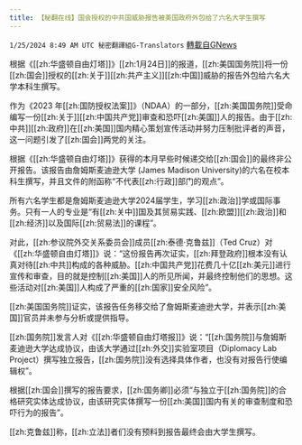 ```yaml
---
title: 【秘翻在线】国会授权的中共国威胁报告被美国政府外包给了六名大学生撰写
---
```

`1/25/2024 8:49 AM UTC 秘密翻譯組G-Translators` [轉載自GNews](https://gnews.org/articles/2251860)

根据《[[zh:华盛顿自由灯塔]]》[[zh:1月24日]]的报道，[[zh:美国国务院]]将一份[[zh:国会]]授权的[[zh:关于]][[zh:共产主义]][[zh:中国]]威胁的报告外包给六名大学本科生撰写。

作为《2023 年[[zh:国防授权法案]]》（NDAA）的一部分，[[zh:美国国务院]]受命编写一份[[zh:关于]][[zh:中国共产党]]审查和恐吓[[zh:美国]]人的报告。由于[[zh:中共]][[zh:政府]]在[[zh:美国]]国内精心策划宣传活动并努力压制批评者的声音，这一问题引发了[[zh:国会]]两党的关注。

根据《[[zh:华盛顿自由灯塔]]》获得的本月早些时候递交给[[zh:国会]]的最终非公开报告。该报告由詹姆斯麦迪逊大学 (James Madison University)的六名在校本科生撰写，并且文件的附函称“不代表[[zh:行政]]部门的观点”。

所有六名学生都是詹姆斯麦迪逊大学2024届学生，学习[[zh:政治]]学或国际事务。只有一人的专业是“有[[zh:关中]]国及其贸易实践、[[zh:欧盟]][[zh:政治]]和[[zh:经济]]以及国际[[zh:贸易法]]的课程”。

对此，[[zh:参议院外交关系委员会]]成员[[zh:泰德·克鲁兹]]（Ted Cruz）对《[[zh:华盛顿自由灯塔]]》说：“这份报告再次证实，[[zh:拜登政府]]根本没有认真对待[[zh:中共]]构成的各种威胁。[[zh:中国共产党]]花费几十亿[[zh:美元]]进行宣传和审查，目的就是控制[[zh:美国]]人的所见所闻，并最终控制他们的思想。这些活动对[[zh:美国]]人构成了严重的[[zh:国家]]安全风险”。

[[zh:美国国务院]]证实，该报告任务移交给了詹姆斯麦迪逊大学，并表示[[zh:美国]]官员并未参与分析或提供指导。

[[zh:国务院]]发言人对《[[zh:华盛顿自由灯塔报]]》说：“[[zh:国务院]]与詹姆斯麦迪逊大学达成协议，由该大学通过[[zh:外交]]实验室项目（Diplomacy Lab Project）撰写独立报告，[[zh:国务院]]没有选择具体作者，也没有对报告行使编辑权”。

根据[[zh:国会]]撰写的报告要求，[[zh:国务卿]]必须“与独立于[[zh:国务院]]的合格研究实体达成协议，由该研究实体撰写一份[[zh:美国]]国内有关的审查制度和恐吓行为的报告”。

[[zh:克鲁兹]]称，[[zh:立法]]者们没有预料到报告最终会由大学生撰写。
